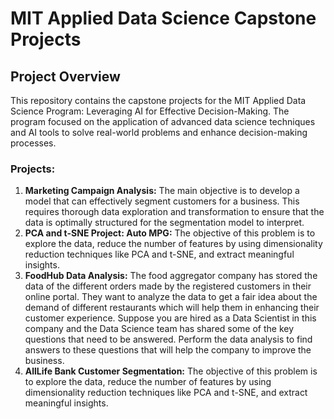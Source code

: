 
# MIT Applied Data Science Capstone Projects

## Project Overview

This repository contains the capstone projects for the MIT Applied Data Science Program: Leveraging AI for Effective Decision-Making. The program focused on the application of advanced data science techniques and AI tools to solve real-world problems and enhance decision-making processes.

### Projects:

1) **Marketing Campaign Analysis:** The main objective is to develop a model that can effectively segment customers for a business. This requires thorough data exploration and transformation to ensure that the data is optimally structured for the segmentation model to interpret.
2) **PCA and t-SNE Project: Auto MPG:** The objective of this problem is to explore the data, reduce the number of features by using dimensionality reduction techniques like PCA and t-SNE, and extract meaningful insights.
3) **FoodHub Data Analysis:** The food aggregator company has stored the data of the different orders made by the registered customers in their online portal. They want to analyze the data to get a fair idea about the demand of different restaurants which will help them in enhancing their customer experience. Suppose you are hired as a Data Scientist in this company and the Data Science team has shared some of the key questions that need to be answered. Perform the data analysis to find answers to these questions that will help the company to improve the business.
4) **AllLife Bank Customer Segmentation:** The objective of this problem is to explore the data, reduce the number of features by using dimensionality reduction techniques like PCA and t-SNE, and extract meaningful insights.
 